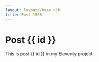 ```yaml
---
layout: layouts/base.njk
title: Post 1588
---
```


# Post {{ id }}

This is post {{ id }} in my Eleventy project.
